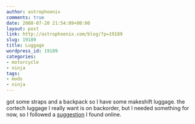 ```yaml
---
author: astrophoenix
comments: true
date: 2008-07-20 21:54:09+00:00
layout: post
link: http://astrophoenix.com/blog/?p=19189
slug: 19189
title: Luggage
wordpress_id: 19189
categories:
- motorcycle
- ninja
tags:
- mods
- ninja
---
```


got some straps and a backpack so I have some makeshift luggage. the cortech luggage I really want is on backorder, but I needed something for now, so I followed a [suggestion](http://www.ninja650.com/phpbb/viewtopic.php?p=90822) I found online.
